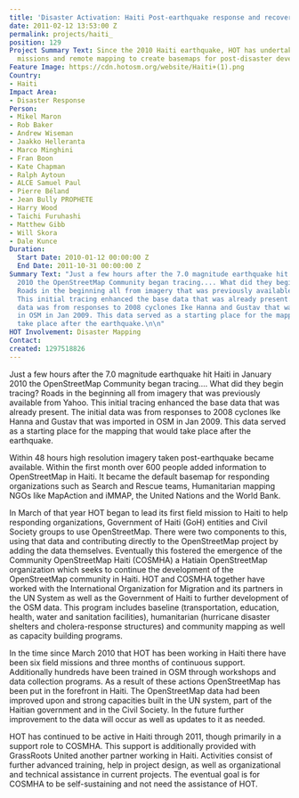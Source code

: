 ```yaml
---
title: 'Disaster Activation: Haiti Post-earthquake response and recovery 2010-11'
date: 2011-02-12 13:53:00 Z
permalink: projects/haiti_
position: 129
Project Summary Text: Since the 2010 Haiti earthquake, HOT has undertaken six field
  missions and remote mapping to create basemaps for post-disaster development
Feature Image: https://cdn.hotosm.org/website/Haiti+(1).png
Country:
- Haiti
Impact Area:
- Disaster Response
Person:
- Mikel Maron
- Rob Baker
- Andrew Wiseman
- Jaakko Helleranta
- Marco Minghini
- Fran Boon
- Kate Chapman
- Ralph Aytoun
- ALCE Samuel Paul
- Pierre Béland
- Jean Bully PROPHETE
- Harry Wood
- Taichi Furuhashi
- Matthew Gibb
- Will Skora
- Dale Kunce
Duration:
  Start Date: 2010-01-12 00:00:00 Z
  End Date: 2011-10-31 00:00:00 Z
Summary Text: "Just a few hours after the 7.0 magnitude earthquake hit Haiti in January
  2010 the OpenStreetMap Community began tracing.... What did they begin tracing?
  Roads in the beginning all from imagery that was previously available from Yahoo.
  This initial tracing enhanced the base data that was already present.  The initial
  data was from responses to 2008 cyclones Ike Hanna and Gustav that was imported
  in OSM in Jan 2009. This data served as a starting place for the mapping that would
  take place after the earthquake.\n\n"
HOT Involvement: Disaster Mapping
Contact: 
created: 1297518826
---
```


<p>Just a few hours after the 7.0 magnitude earthquake hit Haiti in January 2010 the OpenStreetMap Community began tracing.... What did they begin tracing? Roads in the beginning all from imagery that was previously available from Yahoo. This initial tracing enhanced the base data that was already present. The initial data was from responses to 2008 cyclones Ike Hanna and Gustav that was imported in OSM in Jan 2009. This data served as a starting place for the mapping that would take place after the earthquake.</p><p>Within 48 hours high resolution imagery taken post-earthquake became available. Within the first month over 600 people added information to OpenStreetMap in Haiti. It became the default basemap for responding organizations such as Search and Rescue teams, Humanitarian mapping NGOs like MapAction and iMMAP, the United Nations and the World Bank.&nbsp;</p><p>In March of that year HOT began to lead its first field mission to Haiti to help responding organizations, Government of Haiti (GoH) entities and Civil Society groups to use OpenStreetMap. There were two components to this, using that data and contributing directly to the OpenStreetMap project by adding the data themselves. Eventually this fostered the emergence of the Community OpenStreetMap Haiti (COSMHA) a Hatiain OpenStreetMap organization which seeks to continue the development of the OpenStreetMap community in Haiti. HOT and COSMHA together have worked with the International Organization for Migration and its partners in the UN System as well as the Government of Haiti to further development of the OSM data. This program includes baseline (transportation, education, health, water and sanitation facilities), humanitarian (hurricane disaster shelters and cholera-response structures) and community mapping as well as capacity building programs.</p><p>In the time since March 2010 that HOT has been working in Haiti there have been six field missions and three months of continuous support. Additionally hundreds have been trained in OSM through workshops and data collection programs. As a result of these actions OpenStreetMap has been put in the forefront in Haiti. The OpenStreetMap data had been improved upon and strong capacities built in the UN system, part of the Haitian government and in the Civil Society. In the future further improvement to the data will occur as well as updates to it as needed.&nbsp;</p><p>HOT has continued to be active in Haiti through 2011, though primarily in a support role to COSMHA. This support is additionally provided with GrassRoots United another partner working in Haiti. Activities consist of further advanced training, help in project design, as well as organizational and technical assistance in current projects. The eventual goal is for COSMHA to be self-sustaining and not need the assistance of HOT.</p>
